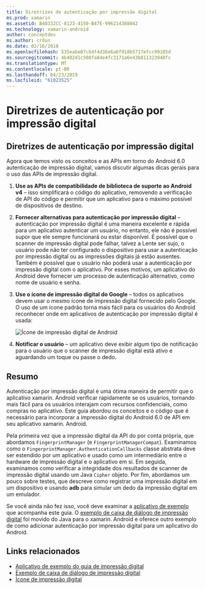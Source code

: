 ```yaml
---
title: Diretrizes de autenticação por impressão digital
ms.prod: xamarin
ms.assetid: B40332CC-8123-4150-B47E-996214388842
ms.technology: xamarin-android
author: conceptdev
ms.author: crdun
ms.date: 02/16/2018
ms.openlocfilehash: 535eabe07cb4f4d36e6a6f918b5717efcc99185d
ms.sourcegitcommit: 4b402d1c508fa84e4fc3171a6e43b811323948fc
ms.translationtype: MT
ms.contentlocale: pt-BR
ms.lasthandoff: 04/23/2019
ms.locfileid: "61023525"
---
```

# <a name="fingerprint-authentication-guidance"></a>Diretrizes de autenticação por impressão digital

## <a name="fingerprint-authentication-guidance"></a>Diretrizes de autenticação por impressão digital

Agora que temos visto os conceitos e as APIs em torno do Android 6.0 autenticação de impressão digital, vamos discutir algumas dicas gerais para o uso das APIs de impressão digital.

1. **Use as APIs de compatibilidade de biblioteca de suporte ao Android v4** &ndash; isso simplificará o código do aplicativo, removendo a verificação de API do código e permitir que um aplicativo para o máximo possível de dispositivos de destino.
2. **Fornecer alternativas para autenticação por impressão digital** &ndash; autenticação por impressão digital é uma maneira excelente e rápida para um aplicativo autenticar um usuário, no entanto, ele não é possível supor que ele sempre funcionará ou estar disponível. É possível que o scanner de impressão digital pode falhar, talvez a Lente ser sujo, o usuário pode não ter configurado o dispositivo para usar a autenticação por impressão digital ou as impressões digitais já estão ausentes. Também é possível que o usuário não poderá usar a autenticação por impressão digital com o aplicativo. Por esses motivos, um aplicativo do Android deve fornecer um processo de autenticação alternativo, como nome de usuário e senha.
3. **Use o ícone de impressão digital do Google** &ndash; todos os aplicativos devem usar o mesmo ícone de impressão digital fornecido pelo Google. O uso de um ícone padrão torna mais fácil para os usuários do Android reconhecer onde em aplicativos de autenticação por impressão digital é usada: 
    
    ![Ícone de impressão digital de Android](summary-images/ic-fp-40px.png)
    
4. **Notificar o usuário** &ndash; um aplicativo deve exibir algum tipo de notificação para o usuário que o scanner de impressão digital está ativo e aguardando um toque ou passe o dedo. 

## <a name="summary"></a>Resumo

Autenticação por impressão digital é uma ótima maneira de permitir que o aplicativo xamarin. Android verificar rapidamente se os usuários, tornando mais fácil para os usuários interajam com recursos confidenciais, como compras no aplicativo. Este guia abordou os conceitos e o código que é necessário para incorporar a impressão digital do Android 6.0 de API em seu aplicativo xamarin. Android.

Pela primeira vez que a impressão digital da API do por conta própria, que abordamos `FingerprintManager` (e `FingerprintManagerCompat`). Examinamos como o `FingerprintManager.AuthenticationCallbacks` classe abstrata deve ser estendido por um aplicativo e usado como um intermediário entre o hardware de impressão digital e o aplicativo em si. Em seguida, examinamos como verificar a integridade dos resultados de scanner de impressão digital usando um Java `Cipher` objeto. Por fim, abordamos um pouco sobre testes, que descreve como registrar uma impressão digital em um dispositivo e usando **adb** para simular um dedo da impressão digital em um emulador. 

Se você ainda não fez isso, você deve examinar a [aplicativo de exemplo](https://github.com/xamarin/monodroid-samples/tree/master/FingerprintGuide) que acompanha este guia. O [exemplo de caixa de diálogo de impressão digital](https://developer.xamarin.com/samples/monodroid/android-m/FingerprintDialog/) foi movido do Java para o xamarin. Android e oferece outro exemplo de como adicionar autenticação por impressão digital para um aplicativo do Android.



## <a name="related-links"></a>Links relacionados

- [Aplicativo de exemplo do guia de impressão digital](https://github.com/xamarin/monodroid-samples/tree/master/FingerprintGuide)
- [Exemplo de caixa de diálogo de impressão digital](https://developer.xamarin.com/samples/monodroid/android-m/FingerprintDialog/)
- [Ícone de impressão digital](https://raw.githubusercontent.com/xamarin/monodroid-samples/master/FingerprintGuide/FingerprintSampleApp/Resources/drawable-hdpi/ic_fp_40px.png)
